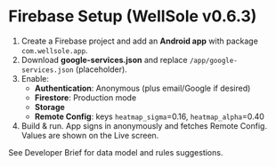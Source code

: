 
# Firebase Setup (WellSole v0.6.3)

1) Create a Firebase project and add an **Android app** with package `com.wellsole.app`.
2) Download **google-services.json** and replace `/app/google-services.json` (placeholder).
3) Enable:
   - **Authentication**: Anonymous (plus email/Google if desired)
   - **Firestore**: Production mode
   - **Storage**
   - **Remote Config**: keys `heatmap_sigma`=0.16, `heatmap_alpha`=0.40
4) Build & run. App signs in anonymously and fetches Remote Config. Values are shown on the Live screen.

See Developer Brief for data model and rules suggestions.
